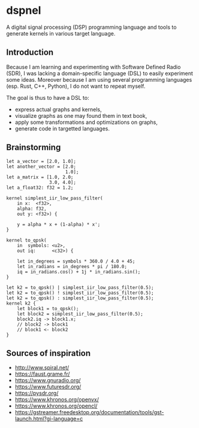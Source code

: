 # dspnel
A digital signal processing (DSP) programming language and tools to generate kernels in various target language.

## Introduction

Because I am learning and experimenting with Software Defined Radio (SDR), I was lacking a domain-specific language (DSL) to easily experiment some ideas. Moreover because I am using several programming languages (esp. Rust, C++, Python), I do not want to repeat myself.

The goal is thus to have a DSL to:
* express actual graphs and kernels,
* visualize graphs as one may found them in text book,
* apply some transformations and optimizations on graphs,
* generate code in targetted languages.

## Brainstorming

```dspnel
let a_vector = [2.0, 1.0];
let another_vector = [2.0;
                      1.0];
let a_matrix = [1.0, 2.0;
                3.0, 4.0];
let a_float32: f32 = 1.2;
```

```dspnel
kernel simplest_iir_low_pass_filter(
    in x:  <f32>,
    alpha: f32,
    out y: <f32>) {

    y = alpha * x + (1-alpha) * x';
}
```

```dspnel
kernel to_qpsk(
    in  symbols: <u2>,
    out iq:      <c32>) {
    
    let in_degrees = symbols * 360.0 / 4.0 + 45;
    let in_radians = in_degrees * pi / 180.0;
    iq = in_radians.cos() + 1j * in_radians.sin();
}
```

```dspnel
let k2 = to_qpsk() | simplest_iir_low_pass_filter(0.5);
let k2 = to_qpsk() ! simplest_iir_low_pass_filter(0.5);
let k2 = to_qpsk() : simplest_iir_low_pass_filter(0.5);
kernel k2 {
    let block1 = to_qpsk();
    let block2 = simplest_iir_low_pass_filter(0.5);
    block2.iq -> block1.x;
    // block2 -> block1
    // block1 <- block2
}
```


## Sources of inspiration

* http://www.spiral.net/
* https://faust.grame.fr/
* https://www.gnuradio.org/
* https://www.futuresdr.org/
* https://pysdr.org/
* https://www.khronos.org/openvx/
* https://www.khronos.org/opencl/
* https://gstreamer.freedesktop.org/documentation/tools/gst-launch.html?gi-language=c